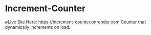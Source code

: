 # Increment-Counter
#Live Site Here: https://increment-counter.onrender.com
Counter that dynamically increments on load.
